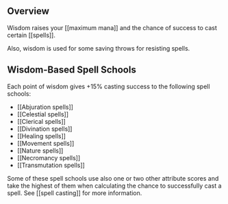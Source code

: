 ## Overview

Wisdom raises your [[maximum mana]] and the chance of success to cast certain [[spells]].

Also, wisdom is used for some saving throws for resisting spells.

## Wisdom-Based Spell Schools

 Each point of wisdom gives +15% casting success to the following spell schools:

- [[Abjuration spells]]
- [[Celestial spells]]
- [[Clerical spells]]
- [[Divination spells]]
- [[Healing spells]]
- [[Movement spells]]
- [[Nature spells]]
- [[Necromancy spells]]
- [[Transmutation spells]]

Some of these spell schools use also one or two other attribute scores and take the highest of them when calculating the chance to successfully cast a spell. See [[spell casting]] for more information.
